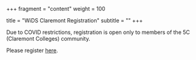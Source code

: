 +++
fragment = "content"
weight = 100

title = "WiDS Claremont Registration"
subtitle = ""
+++

Due to COVID restrictions, registration is open only to members of the 5C (Claremont Colleges) community.  

Please register [here](https://forms.gle/u1tdLkg3raJJMuwS9).

